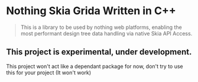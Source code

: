 # Nothing Skia Grida Written in C++

> This is a library to be used by nothing web platforms, enabling the most performant design tree data handling via native Skia API Access.

## This project is experimental, under development.

This project won't act like a dependant package for now, don't try to use this for your project (It won't work)
